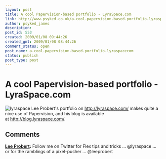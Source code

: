 ```yaml
---
layout: post
title: A cool Papervision-based portfolio - LyraSpace.com
link: http://www.psyked.co.uk/a-cool-papervision-based-portfolio-lyraspacecom/
author: psyked_james
description: 
post_id: 553
created: 2009/01/08 09:44:26
created_gmt: 2009/01/08 08:44:26
comment_status: open
post_name: a-cool-papervision-based-portfolio-lyraspacecom
status: publish
post_type: post
---
```


# A cool Papervision-based portfolio - LyraSpace.com

![lyraspace](http://uploads.psyked.co.uk/2009/01/lyraspace.jpg) Lee Probert's portfolio on <http://lyraspace.com/> makes quite a nice use of Papervision, and his blog is available at <http://blog.lyraspace.com/>.

## Comments

**[Lee Probert](#504 "2009-02-18 11:58:05"):** Follow me on Twitter for Flex tips and tricks ... @lyraspace ... or for the ramblings of a pixel-pusher ... @leeprobert

